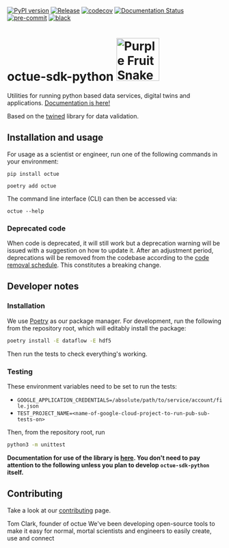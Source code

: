 [![PyPI version](https://badge.fury.io/py/octue.svg)](https://badge.fury.io/py/octue)
[![Release](https://github.com/octue/octue-sdk-python/actions/workflows/release.yml/badge.svg)](https://github.com/octue/octue-sdk-python/actions/workflows/release.yml)
[![codecov](https://codecov.io/gh/octue/octue-sdk-python/branch/main/graph/badge.svg?token=4KdR7fmwcT)](https://codecov.io/gh/octue/octue-sdk-python)
[![Documentation Status](https://readthedocs.org/projects/octue-python-sdk/badge/?version=latest)](https://octue-python-sdk.readthedocs.io/en/latest/?badge=latest)
[![pre-commit](https://img.shields.io/badge/pre--commit-enabled-brightgreen?logo=pre-commit&logoColor=white)](https://github.com/pre-commit/pre-commit)
[![black](https://img.shields.io/badge/code%20style-black-000000.svg)](https://github.com/ambv/black)

# octue-sdk-python <span><img src="http://slurmed.com/fanart/javier/213_purple-fruit-snake.gif" alt="Purple Fruit Snake" width="100"/></span>

Utilities for running python based data services, digital twins and applications. [Documentation is here!](https://octue-python-sdk.readthedocs.io/en/latest/)

Based on the [twined](https://twined.readthedocs.io/en/latest/) library for data validation.

## Installation and usage
For usage as a scientist or engineer, run one of the following commands in your environment:
```shell
pip install octue
```

```shell
poetry add octue
```

The command line interface (CLI) can then be accessed via:
```shell
octue --help
```

### Deprecated code
When code is deprecated, it will still work but a deprecation warning will be issued with a suggestion on how to update
it. After an adjustment period, deprecations will be removed from the codebase according to the [code removal schedule](https://github.com/octue/octue-sdk-python/issues/415).
This constitutes a breaking change.

## Developer notes

### Installation
We use [Poetry](https://python-poetry.org/) as our package manager. For development, run the following from the
repository root, which will editably install the package:

```bash
poetry install -E dataflow -E hdf5
```

Then run the tests to check everything's working.

### Testing
These environment variables need to be set to run the tests:
* `GOOGLE_APPLICATION_CREDENTIALS=/absolute/path/to/service/account/file.json`
* `TEST_PROJECT_NAME=<name-of-google-cloud-project-to-run-pub-sub-tests-on>`

Then, from the repository root, run
```bash
python3 -m unittest
```

**Documentation for use of the library is [here](https://octue-python-sdk.readthedocs.io). You don't need to pay attention to the following unless you plan to develop `octue-sdk-python` itself.**


## Contributing
Take a look at our [contributing](/docs/contributing.md) page.


Tom Clark, founder of octue
We've been developing open-source tools to make
it easy for normal, mortal scientists and
engineers to easily create, use and connect
